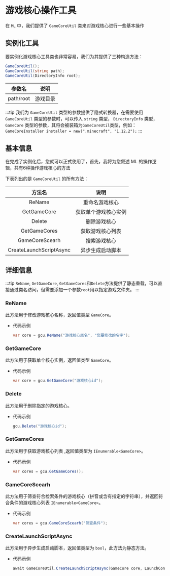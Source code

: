 # 游戏核心操作工具

在 `ML` 中，我们提供了 `GameCoreUtil` 类来对游戏核心进行一些基本操作

## 实例化工具

要实例化游戏核心工具类也非常容易，我们为其提供了三种构造方法：

``` cs
GameCoreUtil();
GameCoreUtil(string path);
GameCoreUtil(DirectoryInfo root);
```

|参数名|说明|
|:---:|:---:|
|path/root|游戏目录|

:::tip
我们为 `GameCoreUtil` 类型的参数提供了隐式转换器，在需要使用 `GameCoreUtil` 类型的参数时，可以传入 `string` 类型， `DirectoryInfo` 类型， `GameCore` 类型的参数，其将会被装箱为`GameCoreUtil`类型，例如：
`GameCoreInstaller installer = new(".minecraft", "1.12.2");`
:::

## 基本信息

在完成了实例化后，您就可以正式使用了，首先，我将为您叙述 ML 的操作逻辑，共有6种操作游戏核心的方法

下表列出的是 `GameCoreUtil` 的所有方法：

|方法名|说明|
|:---:|:---:|
|ReName|重命名游戏核心|
|GetGameCore|获取单个游戏核心实例|
|Delete|删除游戏核心|
|GetGameCores|获取游戏核心列表|
|GameCoreScearh|搜索游戏核心|
|CreateLaunchScriptAsync|异步生成启动脚本|

## 详细信息

:::tip
`ReName`, `GetGameCore`, `GetGameCores`和`Delete`方法提供了静态重载，可以直接通过类名访问，但需要添加一个参数`root`用以指定游戏文件夹。
:::

### ReName

此方法用于修改游戏核心名称，返回值类型 `GameCore`。

+ 代码示例
    ``` cs
    var core = gcu.ReName("游戏核心原名", "您要修改的名字");
    ```

### GetGameCore

此方法用于获取单个核心实例，返回值类型 `GameCore`。

+ 代码示例
    ``` cs
    var core = gcu.GetGameCore("游戏核心id");
    ```

### Delete

此方法用于删除指定的游戏核心。

+ 代码示例
    ``` cs
    gcu.Delete("游戏核心id");
    ```

### GetGameCores

此方法用于获取游戏核心列表 ,返回值类型为 `IEnumerable<GameCore>`。

+ 代码示例
    ``` cs
    var cores = gcu.GetGameCores();
    ```

### GameCoreScearh

此方法用于筛查符合检索条件的游戏核心（拼音或含有指定的字符串），并返回符合条件的游戏核心列表 `IEnumerable<GameCore>`。

+ 代码示例
    ``` cs
    var cores = gcu.GameCoreScearh("筛查条件");
    ```

### CreateLaunchScriptAsync

此方法用于异步生成启动脚本，返回值类型为 `bool`，此方法为静态方法。

+ 代码示例
    ``` cs
    await GameCoreUtil.CreateLaunchScriptAsync(GameCore core, LaunchConfig config, string stringPath);
    ```
